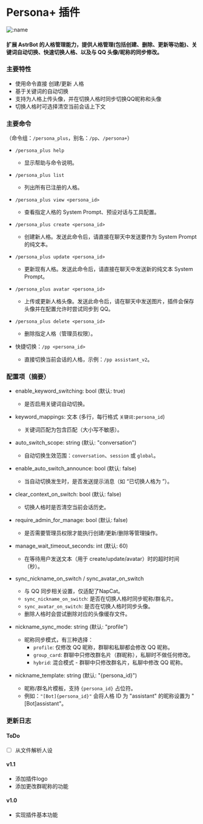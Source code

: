 # Persona+ 插件

![:name](https://count.getloli.com/@astrbot_plugin_persona_plus?name=astrbot_plugin_persona_plus&theme=miku&padding=7&offset=0&align=top&scale=1&pixelated=1&darkmode=auto)

#### 扩展 AstrBot 的人格管理能力，提供人格管理(包括创建、删除、更新等功能)、关键词自动切换、快速切换人格、以及与 QQ 头像/昵称的同步修改。

### 主要特性
- 使用命令直接 创建/更新 人格
- 基于关键词的自动切换
- 支持为人格上传头像，并在切换人格时同步切换QQ昵称和头像
- 切换人格时可选择清空当前会话上下文

### 主要命令
（命令组：`/persona_plus`，别名：`/pp`、`/persona+`）

- `/persona_plus help`
  - 显示帮助与命令说明。

- `/persona_plus list`
  - 列出所有已注册的人格。

- `/persona_plus view <persona_id>`
  - 查看指定人格的 System Prompt、预设对话与工具配置。

- `/persona_plus create <persona_id>`
  - 创建新人格。发送此命令后，请直接在聊天中发送要作为 System Prompt 的纯文本。

- `/persona_plus update <persona_id>`
  - 更新现有人格。发送此命令后，请直接在聊天中发送新的纯文本 System Prompt。

- `/persona_plus avatar <persona_id>`
  - 上传或更新人格头像。发送此命令后，请在聊天中发送图片，插件会保存头像并在配置允许时尝试同步到 QQ。

- `/persona_plus delete <persona_id>`
  - 删除指定人格（管理员权限）。

- 快捷切换：`/pp <persona_id>`
  - 直接切换当前会话的人格，示例：`/pp assistant_v2`。

### 配置项（摘要）
- enable_keyword_switching: bool (默认: true)
  - 是否启用关键词自动切换。

- keyword_mappings: 文本 (多行，每行格式 `关键词:persona_id`)
  - 关键词匹配为包含匹配（大小写不敏感）。
  
- auto_switch_scope: string (默认: "conversation")
  - 自动切换生效范围：`conversation`、`session` 或 `global`。

- enable_auto_switch_announce: bool (默认: false)
  - 当自动切换发生时，是否发送提示消息（如 “已切换人格为 <id>”）。

- clear_context_on_switch: bool (默认: false)
  - 切换人格时是否清空当前会话历史。

- require_admin_for_manage: bool (默认: false)
  - 是否需要管理员权限才能执行创建/更新/删除等管理操作。

- manage_wait_timeout_seconds: int (默认: 60)
  - 在等待用户发送文本（用于 create/update/avatar）时的超时时间（秒）。

- sync_nickname_on_switch / sync_avatar_on_switch
  - 与 QQ 同步相关设置，仅适配了NapCat。
  - `sync_nickname_on_switch`: 是否在切换人格时同步昵称/群名片。
  - `sync_avatar_on_switch`: 是否在切换人格时同步头像。
  - 删除人格时会尝试删除对应的头像缓存文件。

- nickname_sync_mode: string (默认: "profile")
  - 昵称同步模式，有三种选择：
    - `profile`: 仅修改 QQ 昵称，群聊和私聊都会修改 QQ 昵称。
    - `group_card`: 群聊中只修改群名片（群昵称），私聊时不做任何修改。
    - `hybrid`: 混合模式 - 群聊中只修改群名片，私聊中修改 QQ 昵称。

- nickname_template: string (默认: "{persona_id}")
  - 昵称/群名片模板，支持 `{persona_id}` 占位符。
  - 例如：`"[Bot]{persona_id}"` 会将人格 ID 为 "assistant" 的昵称设置为 "[Bot]assistant"。


### 更新日志
#### ToDo
  - [ ] 从文件解析人设
  
#### v1.1
  - 添加插件logo
  - 添加更改群昵称的功能
  
#### v1.0
  - 实现插件基本功能

